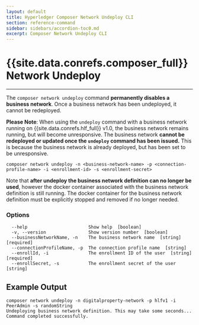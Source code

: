 ```yaml
---
layout: default
title: Hyperledger Composer Network Undeploy CLI
section: reference-command
sidebar: sidebars/accordion-toc0.md
excerpt: Composer Network Undeploy CLI
---
```


# {{site.data.conrefs.composer_full}} Network Undeploy

---

The `composer network undeploy` command **permanently disables a business network**. Once a business network has been undeployed, it cannot be redeployed.

**Please Note**: When using the `undeploy` command with a business network running on {{site.data.conrefs.hlf_full}} v1.0, the business network remains running, but will become unresponsive. The business network **cannot be redeployed or updated once the `undeploy` command has been issued.** This is because the business network is already deployed, but has been set to be unresponsive.

```
composer network undeploy -n <business-network-name> -p <connection-profile-name> -i <enrollment-id> -s <enrollment-secret>
```

Note that **after undeploy the business network definition can no longer be used**, however the docker container
associated with the business network definition is still running. The docker container for the business network
definition must be explicitly stopped and removed if no longer needed.

### Options
```
  --help                       Show help  [boolean]
  -v, --version                Show version number  [boolean]
  --businessNetworkName, -n    The business network name  [string] [required]
  --connectionProfileName, -p  The connection profile name  [string]
  --enrollId, -i               The enrollment ID of the user  [string] [required]
  --enrollSecret, -s           The enrollment secret of the user  [string]
  ```

## Example Output

```
composer network undeploy -n digitalproperty-network -p hlfv1 -i PeerAdmin -s randomString
Undeploying business network definition. This may take some seconds...
Command completed successfully.
```
